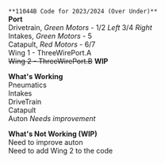 `**11044B Code for 2023/2024 (Over Under)**`  
**Port**  
Drivetrain, *Green Motors* - 1/2 *Left* 3/4 *Right*  
Intakes, *Green Motors* - 5  
Catapult, *Red Motors* - 6/7  
Wing 1 - ThreeWirePort.A  
~~Wing 2 - ThreeWirePort.B~~ **WIP**  
  
**What's Working**  
Pneumatics  
Intakes  
DriveTrain  
Catapult  
Auton *Needs improvement*  
  
**What's Not Working (WIP)**  
Need to improve auton  
Need to add Wing 2 to the code  
